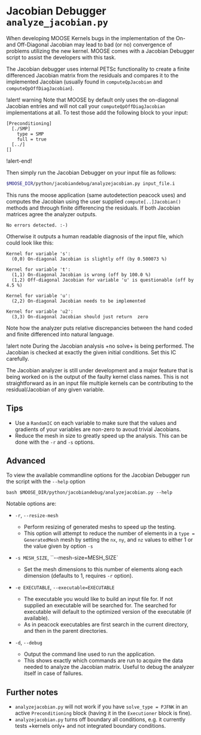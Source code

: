 # Jacobian Debugger `analyze_jacobian.py`

When developing MOOSE Kernels bugs in the implementation of the On- and
Off-Diagonal Jacobian may lead to bad (or no) convergence of problems utilizing
the new kernel. MOOSE comes with a Jacobian Debugger script to assist the
developers with this task.

The Jacobian debugger uses internal PETSc functionality to create a finite
differenced Jacobian matrix from the residuals and compares it to the
implemented Jacobian (usually found in `computeQpJacobian` and
`computeQpOffDiagJacobian`).

!alert! warning
Note that MOOSE by default only uses the on-diagonal Jacobian entries and will
not call your `computeQpOffDiagJacobian` implementations at all. To test those
add the following block to your input:

```style=background:#666
[Preconditioning]
  [./SMP]
    type = SMP
    full = true
  [../]
[]
```
!alert-end!

Then simply run the Jacobian Debugger on your input file as follows:

```bash
$MOOSE_DIR/python/jacobiandebug/analyzejacobian.py input_file.i
```

This runs the moose application (same autodetection peacock uses) and computes
the Jacobian using the user supplied `compute[..]Jacobian()` methods and
through finite differencing the residuals. If both Jacobian matrices agree the
analyzer outputs.

```
No errors detected. :-)
```

Otherwise it outputs a human readable diagnosis of the input file, which could
look like this:

```
Kernel for variable 's':
  (0,0) On-diagonal Jacobian is slightly off (by 0.500073 %)

Kernel for variable 't':
  (1,1) On-diagonal Jacobian is wrong (off by 100.0 %)
  (1,2) Off-diagonal Jacobian for variable 'u' is questionable (off by 4.5 %)

Kernel for variable 'u':
  (2,2) On-diagonal Jacobian needs to be implemented

Kernel for variable 'u2':
  (3,3) On-diagonal Jacobian should just return  zero
```

Note how the analyzer puts relative discrepancies between the hand coded and
finite differenced into natural language.

!alert note
During the Jacobian analysis +no solve+ is being performed. The Jacobian is
checked at exactly the given initial conditions. Set this IC carefully.

The Jacobian analyzer is still under development and a major feature that is
being worked on is the output of the faulty kernel class names. This is not
straightforward as in an input file multiple kernels can be contributing to the
residual/Jacobian of any given variable.

## Tips

- Use a `RandomIC` on each variable to make sure that the values and gradients
  of your variables are non-zero to avoud trivial Jacobians.
- Reduce the mesh in size to greatly speed up the analysis. This can be done with
  the `-r` and `-s` options.

## Advanced

To view the available commandline options for the Jacobian Debugger run the
script with the `--help` option

`bash
$MOOSE_DIR/python/jacobiandebug/analyzejacobian.py --help
`

Notable options are:

- `-r`, `--resize-mesh`

  - Perform resizing of generated meshs to speed up the testing.
  - This option will attempt to reduce the number of elements in a `type = GeneratedMesh`
    mesh by setting the `nx`, `ny`, and `nz` values to either 1 or
    the value given by option `-s`

- `-s MESH_SIZE`, ``--mesh-size=MESH_SIZE`

  - Set the mesh dimensions to this number of elements along each dimension
    (defaults to 1, requires `-r` option).

- `-e EXECUTABLE`, `--executable=EXECUTABLE`

  - The executable you would like to build an input file for.  If not supplied an
    executable will be searched for.  The searched for executable will default to
    the optimized version of the executable (if available).
  - As in peacock executables are first search in the current directory, and then
    in the parent directories.

- `-d`, `--debug`

  - Output the command line used to run the application.
  - This shows exactly which commands are run to acquire the data needed to analyze
    the Jacobian matrix. Useful to debug the analyzer itself in case of failures.

## Further notes

- `analyzejacobian.py` will not work if you have `solve_type = PJFNK` in an active
  `Preconditioning` block (having it in the `Executioner` block is fine).
- `analyzejacobian.py` turns off boundary all conditions, e.g. it currently tests
  +kernels only+ and not integrated boundary conditions.
